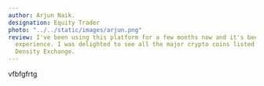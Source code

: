 ```yaml
---
author: Arjun Naik.
designation: Equity Trader
photo: "../../static/images/arjun.png"
review: I've been using this platform for a few months now and it's been a great
  experience. I was delighted to see all the major crypto coins listed on
  Density Exchange.
---
```

v﻿fbfgfrtg

